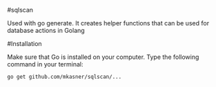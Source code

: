#sqlscan

Used with go generate.
It creates helper functions that can be used for database actions in Golang

#Installation

Make sure that Go is installed on your computer. Type the following command in your terminal:
```
go get github.com/mkasner/sqlscan/...
```
